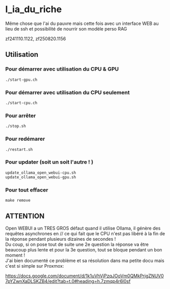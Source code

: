 # l_ia_du_riche
Même chose que l'ai du pauvre mais cette fois avec un interface WEB au lieu de ssh et possibilité de nourrir son modèle perso RAG

zf241110.1122, zf250820.1156


## Utilisation

### Pour démarrer avec utilisation du CPU & GPU
```
./start-gpu.ch
```

### Pour démarrer avec utilisation du CPU seulement
```
./start-cpu.ch
```

### Pour arrêter
```
./stop.sh
```

### Pour redémarer 
```
./restart.sh
```

### Pour updater (soit un soit l'autre ! )
```
update_ollama_open_webui-cpu.sh
update_ollama_open_webui-gpu.sh
```

### Pour tout effacer
```
make remove
```

## ATTENTION
Open WEBUI a un TRES GROS défaut quand il utilise Ollama, il génère des requêtes asynchrones en // ce qui fait que le CPU 
n'est pas libéré à la fin de la réponse pendant plusieurs dizaines de secondes ! <br>
Du coup, si on pose tout de suite une 2e question la réponse va être beaucoup plus lente et pour la 3e question, tout se 
bloque pendant un bon moment !<br>
J'ai bien documenté ce problème et sa résolution dans ma petite docu mais c'est si simple sur Proxmox:

https://docs.google.com/document/d/1k1uVhVjPzqJOoVm0QMkPrjgZNUV07pYZwnXaDLSKZB4/edit?tab=t.0#heading=h.7zmqp4r6l0sf

